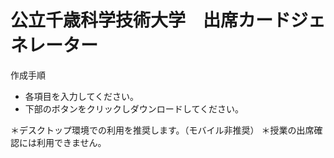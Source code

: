 # 公立千歳科学技術大学　出席カードジェネレーター

作成手順
- 各項目を入力してください。
- 下部のボタンをクリックしダウンロードしてください。

＊デスクトップ環境での利用を推奨します。（モバイル非推奨）
＊授業の出席確認には利用できません。

